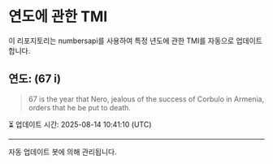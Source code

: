 
# 연도에 관한 TMI

이 리포지토리는 numbersapi를 사용하여 특정 년도에 관한 TMI를 자동으로 업데이트합니다.

## 연도: (67 i)
> 67 is the year that Nero, jealous of the success of Corbulo in Armenia, orders that he be put to death.

⏳ 업데이트 시간: 2025-08-14 10:41:10 (UTC)

---
자동 업데이트 봇에 의해 관리됩니다.

